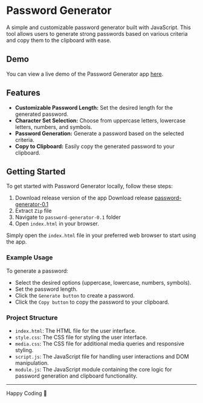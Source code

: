 # Password Generator

A simple and customizable password generator built with JavaScript. This tool allows users to generate strong passwords based on various criteria and copy them to the clipboard with ease.

## Demo

You can view a live demo of the Password Generator app [here](https://codebyfaisal.github.io/funprojects/password-generator/).

## Features

- **Customizable Password Length:** Set the desired length for the generated password.
- **Character Set Selection:** Choose from uppercase letters, lowercase letters, numbers, and symbols.
- **Password Generation:** Generate a password based on the selected criteria.
- **Copy to Clipboard:** Easily copy the generated password to your clipboard.

## Getting Started

To get started with Password Generator locally, follow these steps:
  1. Download release version of the app Download release [password-generator-0.1](https://github.com/codebyfaisal/funprojects/releases/download/password-generator-0.1/password-generator-0.1.zip)
  2. Extract `Zip` file
  3. Navigate to `password-generator-0.1` folder
  4. Open `index.html` in your browser.


   Simply open the `index.html` file in your preferred web browser to start using the app.

### Example Usage

To generate a password:
- Select the desired options (uppercase, lowercase, numbers, symbols).
- Set the password length.
- Click the `Generate button` to create a password.
- Click the `Copy button` to copy the password to your clipboard.

### Project Structure

- `index.html`: The HTML file for the user interface.
- `style.css`: The CSS file for styling the user interface.
- `media.css`: The CSS file for additional media queries and responsive styling.
- `script.js`: The JavaScript file for handling user interactions and DOM manipulation.
- `module.js`: The JavaScript module containing the core logic for password generation and clipboard functionality.


----------

Happy Coding 🚀

